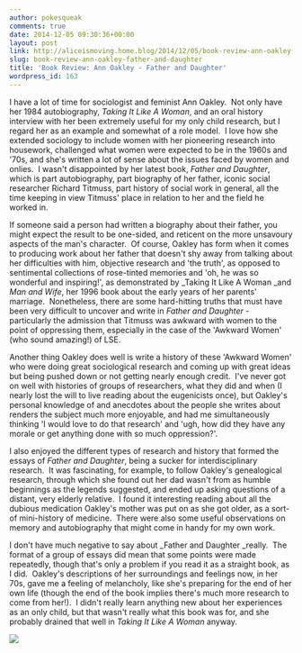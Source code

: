 ```yaml
---
author: pokesqueak
comments: true
date: 2014-12-05 09:30:36+00:00
layout: post
link: http://aliceismoving.home.blog/2014/12/05/book-review-ann-oakley-father-and-daughter/
slug: book-review-ann-oakley-father-and-daughter
title: 'Book Review: Ann Oakley - Father and Daughter'
wordpress_id: 163
---
```


I have a lot of time for sociologist and feminist Ann Oakley.  Not only have her 1984 autobiography, _Taking It Like A Woman_, and an oral history interview with her been extremely useful for my only child research, but I regard her as an example and somewhat of a role model.  I love how she extended sociology to include women with her pioneering research into housework, challenged what women were expected to be in the 1960s and '70s, and she's written a lot of sense about the issues faced by women and onlies.  I wasn't disappointed by her latest book, _Father and Daughter_, which is part autobiography, part biography of her father, iconic social researcher Richard Titmuss, part history of social work in general, all the time keeping in view Titmuss' place in relation to her and the field he worked in.




If someone said a person had written a biography about their father, you might expect the result to be one-sided, and reticent on the more unsavoury aspects of the man's character.  Of course, Oakley has form when it comes to producing work about her father that doesn't shy away from talking about her difficulties with him, objective research and 'the truth', as opposed to sentimental collections of rose-tinted memories and 'oh, he was so wonderful and inspiring!', as demonstrated by _Taking It Like A Woman _and _Man and Wife_, her 1996 book about the early years of her parents' marriage.  Nonetheless, there are some hard-hitting truths that must have been very difficult to uncover and write in _Father and Daughter_ - particularly the admission that Titmuss was awkward with women to the point of oppressing them, especially in the case of the 'Awkward Women' (who sound amazing!) of LSE.




Another thing Oakley does well is write a history of these 'Awkward Women' who were doing great sociological research and coming up with great ideas but being pushed down or not getting nearly enough credit.  I've never got on well with histories of groups of researchers, what they did and when (I nearly lost the will to live reading about the eugenicists once), but Oakley's personal knowledge of and anecdotes about the people she writes about renders the subject much more enjoyable, and had me simultaneously thinking 'I would love to do that research' and 'ugh, how did they have any morale or get anything done with so much oppression?'.




I also enjoyed the different types of research and history that formed the essays of _Father and Daughter_, being a sucker for interdisciplinary research.  It was fascinating, for example, to follow Oakley's genealogical research, through which she found out her dad wasn't from as humble beginnings as the legends suggested, and ended up asking questions of a distant, very elderly relative.  I found it interesting reading about all the dubious medication Oakley's mother was put on as she got older, as a sort-of mini-history of medicine.  There were also some useful observations on memory and autobiography that might come in handy for my own work.




I don't have much negative to say about _Father and Daughter _really.  The format of a group of essays did mean that some points were made repeatedly, though that's only a problem if you read it as a straight book, as I did.  Oakley's descriptions of her surroundings and feelings now, in her 70s, gave me a feeling of melancholy, like she's preparing for the end of her own life (though the end of the book implies there's much more research to come from her!).  I didn't really learn anything new about her experiences as an only child, but that wasn't really what this book was for, and she probably drained that well in _Taking It Like A Woman_ anyway.




![](https://66.media.tumblr.com/71001b87bd46fc313153f57566879fbb/tumblr_inline_ng1yvmiqCA1s70b7a.jpg)

